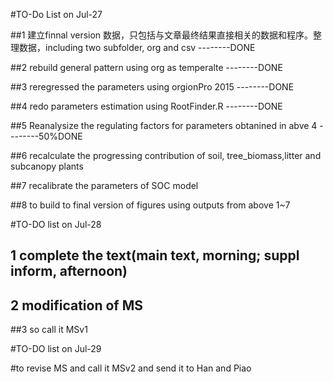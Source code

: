 #TO-Do List on Jul-27

##1 建立finnal version 数据，只包括与文章最终结果直接相关的数据和程序。整理数据，including two subfolder, org and csv --------DONE

##2 rebuild general pattern using org as temperalte --------DONE

##3 reregressed the parameters using orgionPro 2015 --------DONE

##4 redo parameters estimation using RootFinder.R --------DONE

##5 Reanalysize the regulating factors for parameters obtanined in abve 4 --------50%DONE 

##6 recalculate the progressing contribution of soil, tree_biomass,litter and subcanopy plants

##7 recalibrate the parameters of SOC model

##8 to build to final version of figures using outputs from above 1~7

#TO-DO list on Jul-28

## 1 complete the text(main text, morning; suppl inform, afternoon)
## 2 modification of MS

##3 so call it MSv1

#TO-DO list on Jul-29

#to revise MS and call it MSv2 and send it to Han and Piao

